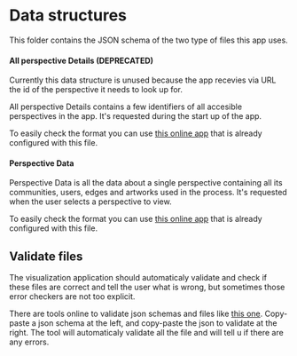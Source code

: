 # Data structures

This folder contains the JSON schema of the two type of files this app uses.

#### All perspective Details (DEPRECATED)

Currently this data structure is unused because the app recevies via URL the id of the perspective it needs to look up for.

All perspective Details contains a few identifiers of all accesible perspectives in the app.
It's requested during the start up of the app.

To easily check the format you can use [this online app](https://json-schema.app/view/%23?url=https%3A%2F%2Fraw.githubusercontent.com%2FMarcoExpPer%2FSPICE-visualization-ReactPort%2Fdevelop%2Fpublic%2FdataSchemas%2FallPerspectiveDetails.json) that is already configured with this file.

#### Perspective Data
Perspective Data is all the data about a single perspective containing all its communities, users, edges and artworks used in the process.
It's requested when the user selects a perspective to view.

To easily check the format you can use [this online app](https://json-schema.app/view/%23?url=https%3A%2F%2Fraw.githubusercontent.com%2FMarcoExpPer%2FSPICE-visualization-ReactPort%2Fdevelop%2Fpublic%2FdataSchemas%2FperspectiveData.json) that is already configured with this file.

## Validate files

The visualization application should automaticaly validate and check if these files are correct and tell the user what is wrong, but sometimes those error checkers are not too explicit.

There are tools online to validate json schemas and files like [this one](https://www.jsonschemavalidator.net/). Copy-paste a json schema at the left, and copy-paste the json to validate at the right. The tool will automaticaly validate all the file and will tell u if there are any errors.
